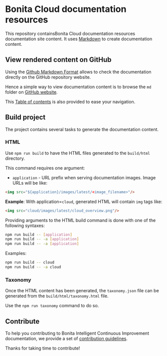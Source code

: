 # Bonita Cloud documentation resources

This repository containsBonita Cloud documentation resources documentation site content.
It uses [Markdown](https://help.github.com/categories/writing-on-github/) to create documentation content.


## View rendered content on GitHub

Using the [Github Markdown Format](https://help.github.com/categories/writing-on-github/) allows to check the documentation directly on the GitHub repository website.

Hence a simple way to view documentation content is to browse the `md` folder on [GitHub website](md).

This [Table of contents](md/taxonomy.md) is also provided to ease your navigation.

## Build project

The project contains several tasks to generate the documentation content.

### HTML

Use `npm run build` to have the HTML files generated to the `build/html` directory.

This command requires one argument:
- `application` - URL prefix when serving documentation images. Image URLs will be like:
```html
<img src="${application}/images/latest/<image_filename>"/>
```

**Example**: With application=`cloud`, generated HTML will contain `img` tags like:
```html
<img src="cloud/images/latest/cloud_overview.png"/>
```

Providing arguments to the HTML build command is done with one of the following syntaxes:
```bash
npm run build -- [application] 
npm run build -- -a [application]
npm run build -- -a [application]
```

Examples:
```bash
npm run build -- cloud
npm run build -- -a cloud
```

### Taxonomy

Once the HTML content has been generated, the `taxonomy.json` file can be generated from the `build/html/taxonomy.html` file.

Use the `npm run taxonomy` command to do so.

## Contribute

To help you contributing to Bonita Intelligent Continuous Improvement documentation, we provide a set of [contribution guidelines](https://github.com/bonitasoft/bonita-doc/blob/7.10/CONTRIBUTING.md).

Thanks for taking time to contribute!
